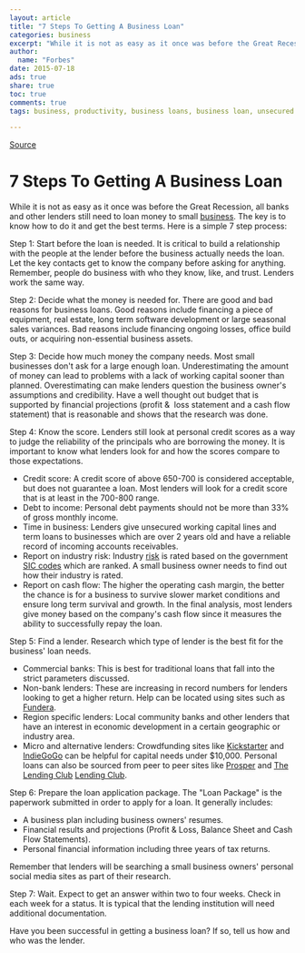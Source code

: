 ```yaml
---
layout: article
title: "7 Steps To Getting A Business Loan"
categories: business
excerpt: "While it is not as easy as it once was before the Great Recession, all banks and other lenders still need to loan money to small [business][1]. The key is to know how to do it and get the best terms. Here is a simple 7 step process"
author: 
  name: "Forbes"
date: 2015-07-18
ads: true
share: true
toc: true
comments: true
tags: business, productivity, business loans, business loan, unsecured business loans, business loan rates, startup business loans, business loans calculator, business loan calculator,loan for business

---
```


[Source](http://www.forbes.com/sites/aileron/2014/10/02/7-steps-to-getting-a-business-loan/ "Permalink to 7 Steps To Getting A Business Loan")

# 7 Steps To Getting A Business Loan

While it is not as easy as it once was before the Great Recession, all banks and other lenders still need to loan money to small [business][1]. The key is to know how to do it and get the best terms. Here is a simple 7 step process:

Step 1: Start before the loan is needed. It is critical to build a relationship with the people at the lender before the business actually needs the loan. Let the key contacts get to know the company before asking for anything. Remember, people do business with who they know, like, and trust. Lenders work the same way.

Step 2: Decide what the money is needed for. There are good and bad reasons for business loans. Good reasons include financing a piece of equipment, real estate, long term software development or large seasonal sales variances. Bad reasons include financing ongoing losses, office build outs, or acquiring non-essential business assets.

Step 3: Decide how much money the company needs.&nbsp;Most small businesses don't ask for a large enough loan. Underestimating the amount of money can lead to problems with a lack of working capital sooner than planned. Overestimating can make lenders question the business owner's assumptions and credibility. Have a well thought out budget that is supported by financial projections (profit &amp;&nbsp; loss statement and a cash flow statement) that is reasonable and shows that the research was done.

Step 4: Know the score.&nbsp;Lenders still look at personal credit scores as a way to judge the reliability of the principals who are borrowing the money. It is important to know what lenders look for and how the scores compare to those expectations.

* Credit score:&nbsp;A credit score of above 650-700 is considered acceptable, but does not guarantee a loan. Most lenders will look for a credit score that is at least in the 700-800 range.
* Debt to income:&nbsp;Personal debt payments should not be more than 33% of gross monthly income.
* Time in business:&nbsp;Lenders give unsecured working capital lines and term loans to businesses which are over 2 years old and have a reliable record of incoming accounts receivables.
* Report on industry risk:&nbsp;Industry [risk][2] is rated based on the government [SIC codes][3] which are ranked. A small business owner needs to find out how their industry is rated.
* Report on cash flow:&nbsp;The higher the operating cash margin, the better the chance is for a business to survive slower market conditions and ensure long term survival and growth. In the final analysis, most lenders give money based on the company's cash flow since it measures the ability to successfully repay the loan.

Step 5: Find a lender.&nbsp;Research which type of lender is the best fit for the business' loan needs.

* Commercial banks:&nbsp;This is best for traditional loans that fall into the strict parameters discussed.
* Non-bank lenders:&nbsp;These are increasing in record numbers for lenders looking to get a higher return. Help can be located using sites such as [Fundera][4].
* Region specific lenders: Local community banks and other lenders that have an interest in economic development in a certain geographic or industry area.
* Micro and alternative lenders: Crowdfunding sites like [Kickstarter][5] and [IndieGoGo][6] can be helpful for capital needs under $10,000. Personal loans can also be sourced from peer to peer sites like [Prosper][7]&nbsp;and [The ][8][Lending Club][9] [Lending Club][9].

Step 6: Prepare the loan application package.&nbsp;The "Loan Package" is the paperwork submitted in order to apply for a loan. It generally includes:

* A business plan including business owners' resumes.
* Financial results and projections (Profit &amp; Loss, Balance Sheet and Cash Flow Statements).
* Personal financial information including three years of tax returns.

Remember that lenders will be searching a small business owners' personal social media sites as part of their research.

Step 7: Wait.&nbsp;Expect to get an answer within two to four weeks. Check in each week for a status. It is typical that the lending institution will need additional documentation.

Have you been successful in getting a business loan? If so, tell us how and who was the lender.

[1]: http://www.forbes.com/business/
[2]: http://www.forbes.com/risk/
[3]: http://www.naics.com/search/ "NAICS"
[4]: http://www.fundera.com "Fundera"
[5]: https://www.kickstarter.com "Kickstarter"
[6]: https://www.indiegogo.com "IndieGoGo"
[7]: http://www.prosper.com "Prosper"
[8]: http://www.lendingclub.com "The Lending Club"
[9]: /companies/lending-club/
  